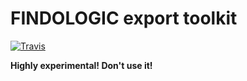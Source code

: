 # FINDOLOGIC export toolkit

[![Travis](https://img.shields.io/travis/howard/libflexport.svg)](https://travis-ci.org/howard/libflexport)

**Highly experimental! Don't use it!**